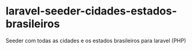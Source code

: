 # laravel-seeder-cidades-estados-brasileiros
Seeder com todas as cidades e os estados brasileiros para laravel (PHP)
